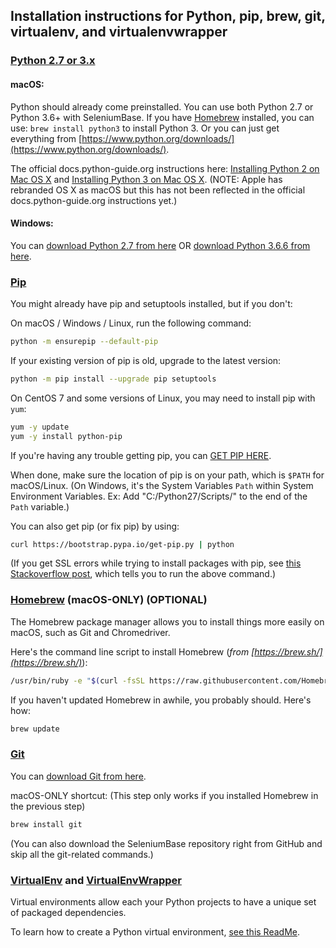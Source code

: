 ## Installation instructions for Python, pip, brew, git, virtualenv, and virtualenvwrapper

### [Python 2.7 or 3.x](https://www.python.org/downloads/)

#### macOS:

Python should already come preinstalled. You can use both Python 2.7 or Python 3.6+ with SeleniumBase. If you have [Homebrew](https://brew.sh/) installed, you can use: ``brew install python3`` to install Python 3. Or you can just get everything from [https://www.python.org/downloads/](https://www.python.org/downloads/).

The official docs.python-guide.org instructions here: [Installing Python 2 on Mac OS X](https://docs.python-guide.org/starting/install/osx/) and [Installing Python 3 on Mac OS X](https://docs.python-guide.org/starting/install3/osx/#install3-osx). (NOTE: Apple has rebranded OS X as macOS but this has not been reflected in the official docs.python-guide.org instructions yet.)

#### Windows:

You can [download Python 2.7 from here](https://www.python.org/downloads/release/python-2713/) OR [download Python 3.6.6 from here](https://www.python.org/downloads/release/python-366/).

### [Pip](https://en.wikipedia.org/wiki/Pip_%28package_manager%29)

You might already have pip and setuptools installed, but if you don't:

On macOS / Windows / Linux, run the following command:
```bash
python -m ensurepip --default-pip
```

If your existing version of pip is old, upgrade to the latest version:
```bash
python -m pip install --upgrade pip setuptools
```

On CentOS 7 and some versions of Linux, you may need to install pip with ``yum``:
```bash
yum -y update
yum -y install python-pip
```

If you're having any trouble getting pip, you can [GET PIP HERE](https://pip.pypa.io/en/latest/installing/).

When done, make sure the location of pip is on your path, which is `$PATH` for macOS/Linux. (On Windows, it's the System Variables `Path` within System Environment Variables. Ex: Add "C:/Python27/Scripts/" to the end of the `Path` variable.)

You can also get pip (or fix pip) by using:
```bash
curl https://bootstrap.pypa.io/get-pip.py | python
```

(If you get SSL errors while trying to install packages with pip, see [this Stackoverflow post](https://stackoverflow.com/questions/49768770/not-able-to-install-python-packages-ssl-tlsv1-alert-protocol-version), which tells you to run the above command.)

### [Homebrew](http://brew.sh/) (macOS-ONLY) (OPTIONAL)

The Homebrew package manager allows you to install things more easily on macOS, such as Git and Chromedriver.

Here's the command line script to install Homebrew (*from [https://brew.sh/](https://brew.sh/)*):
```bash
/usr/bin/ruby -e "$(curl -fsSL https://raw.githubusercontent.com/Homebrew/install/master/install)"
```
If you haven't updated Homebrew in awhile, you probably should. Here's how:
```bash
brew update
```

### [Git](http://www.git-scm.com)

You can [download Git from here](http://git-scm.com/downloads).

macOS-ONLY shortcut: (This step only works if you installed Homebrew in the previous step)
```bash
brew install git
```

(You can also download the SeleniumBase repository right from GitHub and skip all the git-related commands.)

<a id="virtual_environment"></a>
### [VirtualEnv](http://virtualenv.readthedocs.org/en/latest/) and [VirtualEnvWrapper](http://virtualenvwrapper.readthedocs.org/en/latest/)

Virtual environments allow each your Python projects to have a unique set of packaged dependencies.

To learn how to create a Python virtual environment, [see this ReadMe](https://github.com/seleniumbase/SeleniumBase/blob/master/help_docs/virtualenv_instructions.md).
